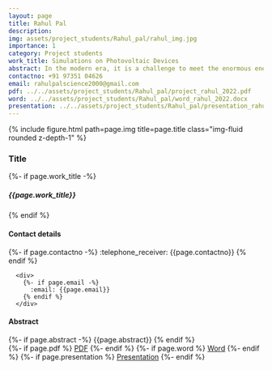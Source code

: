 ```yaml
---
layout: page
title: Rahul Pal
description: 
img: assets/project_students/Rahul_pal/rahul_img.jpg
importance: 1
category: Project students
work_title: Simulations on Photovoltaic Devices
abstract: In the modern era, it is a challenge to meet the enormous energy demand of our everyday life solely based on fossil fuels. Thus, developing smart and useful materials which transforms light into usable energy are the most investigated research methods for the generation of renewable energy source. In the field of photovoltaics, perovskite solar cells (PSC) have been called a game-changer. With the enormous advancement in perovskite solar cells’ power conversion efficiency (PCE), which increased from 3.8% to 25% in few years. In our work we have given a brief introduction to charge generation and charge transport in perovskite solar cells and the underlaying physics of it. To simulate the physical properties of the solar cell we have used Solar Cell Capacitance Simulator (SCAPS-1D) application and the numerical methods related to this is also briefly discussed initially. Next, an organic-inorganic mixed single perovskite CH3NH3PbI3 material is employed as an active layer for solar cell fabrication and (SCAPS-1D) was used to study the device configuration Glass/ITO/WS2/CH3NH3PbI3/P3HT/Au. The device performance is investigated by varying the solar cell active layer thickness, bandgap, doping concentration and temperature. Further, using the optimal value of the different parameters, the performance of the photo-voltaic device such as power conversion efficiency (PCE) and Fill Factor (FF) are obtained as 28.38%, and 90.93%, respectively. Also, Open-circuit voltage (VOC) of 1.4275 V and short-circuit current density (JSC) of 21.86 mA cm−2 were achieved. The effect of donor concentrations has been investigated by changing its value for the proposed device from 1 x 10-12 cm-3 to 1 x 10-20 cm-3. The power convergence efficiency of the perovskite solar cell has therefore been improved by the use of several charge transport materials. Our simulation analysis demonstrates that the suggested design might be used to create a device for enhancing the effectiveness of the perovskite solar cell.
contactno: +91 97351 04626
email: rahulpalscience2000@gmail.com
pdf: ../../assets/project_students/Rahul_pal/project_rahul_2022.pdf
word: ../../assets/project_students/Rahul_pal/word_rahul_2022.docx
presentation: ../../assets/project_students/Rahul_pal/presentation_rahul_2022.pptx
---
```

<div class="row">
    <div class="col-sm mt-3 mt-md-0">
        {% include figure.html path=page.img title=page.title class="img-fluid rounded z-depth-1" %}
    </div>
     <div class="col-sm mt-3 mt-md-0">
     <h3>Title</h3>
     <div>
        {%- if page.work_title -%}
          <h5>{{page.work_title}}</h5> 
        {% endif %}
    </div>
      <h4>Contact details</h4>
      <div>
        {%- if page.contactno -%}
          :telephone_receiver:  {{page.contactno}} 
        {% endif %}
      </div>

      <div>
        {%- if page.email -%}
          :email: {{page.email}}
        {% endif %}
      </div>
      
</div>

</div>

<div class="row">

<h4>Abstract</h4>
<div class="row">
<div>
        {%- if page.abstract -%}
          {{page.abstract}} 
        {% endif %}
      </div>
</div>
<div class="row">
<div class="links">
{%- if page.pdf %}
    <a href="{{ page.pdf }}" class="btn btn-sm z-depth-0" role="button">PDF</a>
{%- endif %}
{%- if page.word %}
    <a href="{{ page.word }}" class="btn btn-sm z-depth-0" role="button">Word</a>
{%- endif %}
{%- if page.presentation %}
    <a href="{{ page.presentation }}" class="btn btn-sm z-depth-0" role="button">Presentation</a>
{%- endif %}
</div>
</div>



